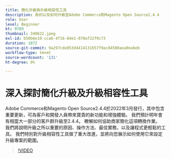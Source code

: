 ```yaml
---
title: 簡化升級與升級相容性工具
description: 為何以及如何升級至Adobe Commerce和Magento Open Source2.4.4
role: User
level: Beginner
kt: 9789
thumbnail: 340622.jpeg
exl-id: b50b6e10-cca6-4f16-84e1-070af22f9c73
duration: 1872
source-git-commit: 9a297cda953d4414131657f9ac84580aea0eabeb
workflow-type: tm+mt
source-wordcount: '131'
ht-degree: 0%

---
```


# 深入探討簡化升級及升級相容性工具

Adobe Commerce和Magento Open Source2.4.4於2022年3月發行，其中包含重要更新，可為客戶和開發人員帶來寶貴的新功能和增強體驗。 我們預計明年會有相當大一部分的客戶群升級至2.4.4。 瞭解如何協助商家簡化這項轉換作業。 我們將說明升級之所以重要的原因、操作方法、最佳實務，以及讓程式更輕鬆的工具。 我們特別對升級相容性工具做了重大改進，並將向您展示如何使用它來設定升級專案的範圍。

>[!VIDEO](https://video.tv.adobe.com/v/340622/?quality=12&learn=on)
